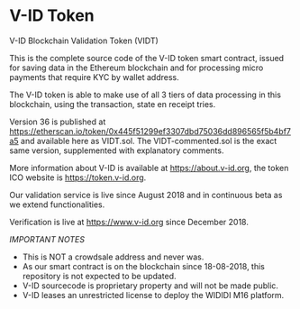 # V-ID Token
V-ID Blockchain Validation Token (VIDT)

This is the complete source code of the V-ID token smart contract, issued for saving data in the Ethereum blockchain and for processing micro payments that require KYC by wallet address.

The V-ID token is able to make use of all 3 tiers of data processing in this blockchain, using the transaction, state en receipt tries.

Version 36 is published at https://etherscan.io/token/0x445f51299ef3307dbd75036dd896565f5b4bf7a5 and available here as VIDT.sol. 
The VIDT-commented.sol is the exact same version, supplemented with explanatory comments.

More information about V-ID is available at https://about.v-id.org, the token ICO website is https://token.v-id.org.

Our validation service is live since August 2018 and in continuous beta as we extend functionalities. 

Verification is live at https://www.v-id.org since December 2018.

*IMPORTANT NOTES*

- This is NOT a crowdsale address and never was.
- As our smart contract is on the blockchain since 18-08-2018, this repository is not expected to be updated.
- V-ID sourcecode is proprietary property and will not be made public. 
- V-ID leases an unrestricted license to deploy the WIDIDI M16 platform.

